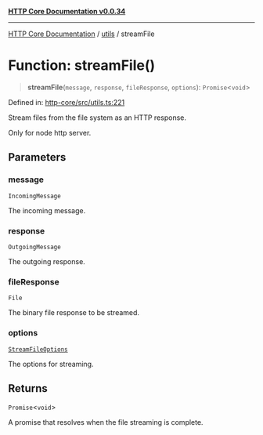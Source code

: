 [**HTTP Core Documentation v0.0.34**](../../README.md)

***

[HTTP Core Documentation](../../modules.md) / [utils](../README.md) / streamFile

# Function: streamFile()

> **streamFile**(`message`, `response`, `fileResponse`, `options`): `Promise`\<`void`\>

Defined in: [http-core/src/utils.ts:221](https://github.com/stonemjs/http-core/blob/fb38b6d1cb0bd2bb4e252ff611571ec3c006aa1e/src/utils.ts#L221)

Stream files from the file system as an HTTP response.

Only for node http server.

## Parameters

### message

`IncomingMessage`

The incoming message.

### response

`OutgoingMessage`

The outgoing response.

### fileResponse

`File`

The binary file response to be streamed.

### options

[`StreamFileOptions`](../../declarations/type-aliases/StreamFileOptions.md)

The options for streaming.

## Returns

`Promise`\<`void`\>

A promise that resolves when the file streaming is complete.
